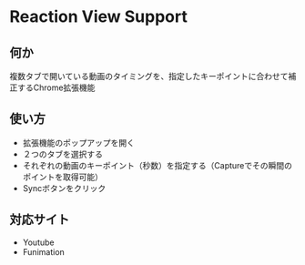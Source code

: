# Reaction View Support

## 何か

複数タブで開いている動画のタイミングを、指定したキーポイントに合わせて補正するChrome拡張機能

## 使い方

- 拡張機能のポップアップを開く
- ２つのタブを選択する
- それぞれの動画のキーポイント（秒数）を指定する（Captureでその瞬間のポイントを取得可能）
- Syncボタンをクリック

## 対応サイト

- Youtube
- Funimation
